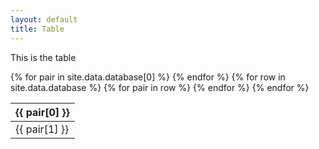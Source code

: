 ```yaml
---
layout: default
title: Table
---
```


This is the table

<!--Static table-->
<table id="datatable" class="display">
	<thead>
		<tr>
			{% for pair in site.data.database[0] %}
				<th>{{ pair[0] }}</th>
			{% endfor %}
		</tr>
	</thead>
	<tbody>
	{% for row in site.data.database %}
		<tr>
			{% for pair in row %}
				<td>{{ pair[1] }}</td>
			{% endfor %}
		</tr>
	{% endfor %}
	</tbody>
</table>

<!--Dynamic table-->
<script>
$('#datatable').DataTable({
	initComplete: function () {
		this.api()
			.columns([0, 1])
			.every(function () {
				var column = this;
 
				// Create select element and listener
				var select = $('<select><option value=""></option></select>')
				.appendTo($(column.footer()).empty())
				.on('change', function () {
							column
							.search($(this).val(), {exact: true})
							.draw();
				});
 
				// Add list of options
				column
					.data()
					.unique()
					.sort()
					.each(function (d, j) {
						select.append(
							'<option value="' + d + '">' + d + '</option>'
						);
					});
			});
	}
});
</script>